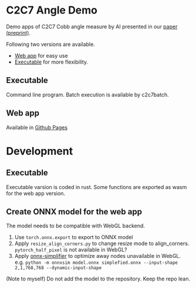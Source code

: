 # C2C7 Angle Demo
Demo apps of C2C7 Cobb angle measure by AI presented in our [paper (preprint)](https://europepmc.org/article/ppr/ppr449186).

Following two versions are available.

- [Web app](https://yk-szk.github.io/c2c7demo/) for easy use
- [Executable](https://github.com/yk-szk/c2c7demo/releases/latest) for more flexibility.

## Executable
Command line program.
Batch execution is available by c2c7batch.

## Web app
Available in [Github Pages](https://yk-szk.github.io/c2c7demo/)

# Development

## Executable
Executable varsion is coded in rust. Some functions are exported as wasm for the web app version.

## Create ONNX model for the web app
The model needs to be compatible with WebGL backend.

1. Use `torch.onnx.export` to export to ONNX model
2. Apply `resize_align_corners.py` to change resize mode to align_corners. `pytorch_half_pixel` is not available in WebGL?
3. Apply [onnx-simplifier](https://github.com/daquexian/onnx-simplifier) to optimize away nodes unavailable in WebGL. e.g. `python -m onnxsim model.onnx simplefied.onnx --input-shape 2,1,768,768 --dynamic-input-shape`

(Note to myself) Do not add the model to the repository. Keep the repo lean.